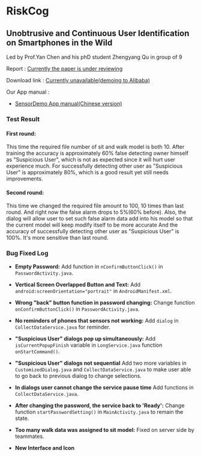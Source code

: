 # RiskCog
## Unobtrusive and Continuous User Identification on Smartphones in the Wild

Led by Prof.Yan Chen and his phD student Zhengyang Qu in group of 9

Report : [Currently the paper is under reviewing](https://github.com/NathanShi)

Download link : [Currently unavailable(demoing to Alibaba)](https://github.com/NathanShi)

Our App manual : 
- [SensorDemo App manual(Chinese version)](https://drive.google.com/file/d/0B9GDDA3vZuKZaEFHRG5sU3h4Z3M/view?usp=sharing)

### Test Result

#### First round:

This time the required file number of sit and walk model is both 10. After training the accuracy is approximately 60% false detecting owner himself as "Suspicious User", which is not as expected since it will hurt user experience much. For successfully detecting other user as "Suspicious User" is approximately 80%, which is a good result yet still needs improvements.

#### Second round:

This time we changed the required file amount to 100, 10 times than last round. And right now the false alarm drops to 5%(60% before). Also, the dialog will allow user to set such false alarm data add into his model so that the current model will keep modify itself to be more accurate And the accuracy of successfully detecting other user as "Suspicious User" is 100%. It's more sensitive than last round.

### Bug Fixed Log

- **Empty Password:** Add function in `nConfirmButtonClick()` in `PasswordActivity.java`.

- **Vertical Screen Overlapped Button and Text:**  Add `android:screenOrientation="portrait"` in `AndroidManifest.xml`.

- **Wrong "back" button function in password changing:** Change function `onConfirmButtonClick()` in `PasswordActivity.java`.

- **No reminders of phones that sensors not working:** Add `dialog` in `CollectDataService.java` for reminder.

- **"Suspicious User" dialogs pop up simultaneously:** Add `isCurrentPopupFinish` variable in `LongService.java` function `onStartCommand()`.

- **"Suspicious User" dialogs not sequential** Add two more variables in `CustomizedDialog.java` and `CollectDataService.java` to make user able to go back to previous dialog to change selections.

- **In dialogs user cannot change the service pause time** Add functions in `CollectDataService.java`.

- **After changing the password, the service back to 'Ready':** Change function `startPasswordSetting()` in `MainActivity.java` to remain the state.

- **Too many walk data was assigned to sit model:** Fixed on server side by teammates.

- **New Interface and Icon**
  
 
